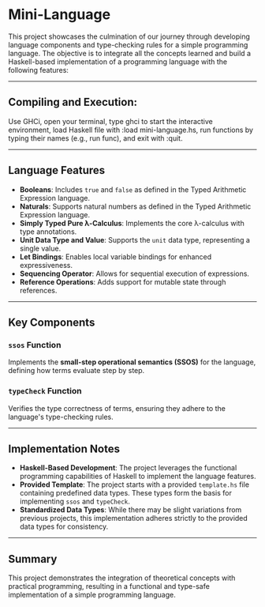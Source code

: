 
# Mini-Language

This project showcases the culmination of our journey through developing language components and type-checking rules for a simple programming language. The objective is to integrate all the concepts learned and build a Haskell-based implementation of a programming language with the following features:

---

## Compiling and Execution:
Use GHCi, open your terminal, type ghci to start the interactive environment, load Haskell file with :load mini-language.hs, run functions by typing their names (e.g., run func), and exit with :quit.

---

## Language Features

- **Booleans**: Includes `true` and `false` as defined in the Typed Arithmetic Expression language.
- **Naturals**: Supports natural numbers as defined in the Typed Arithmetic Expression language.
- **Simply Typed Pure λ-Calculus**: Implements the core λ-calculus with type annotations.
- **Unit Data Type and Value**: Supports the `unit` data type, representing a single value.
- **Let Bindings**: Enables local variable bindings for enhanced expressiveness.
- **Sequencing Operator**: Allows for sequential execution of expressions.
- **Reference Operations**: Adds support for mutable state through references.

---

## Key Components

### `ssos` Function
Implements the **small-step operational semantics (SSOS)** for the language, defining how terms evaluate step by step.

### `typeCheck` Function
Verifies the type correctness of terms, ensuring they adhere to the language's type-checking rules.

---

## Implementation Notes

- **Haskell-Based Development**: The project leverages the functional programming capabilities of Haskell to implement the language features.
- **Provided Template**: The project starts with a provided `template.hs` file containing predefined data types. These types form the basis for implementing `ssos` and `typeCheck`.
- **Standardized Data Types**: While there may be slight variations from previous projects, this implementation adheres strictly to the provided data types for consistency.

---

## Summary

This project demonstrates the integration of theoretical concepts with practical programming, resulting in a functional and type-safe implementation of a simple programming language.




